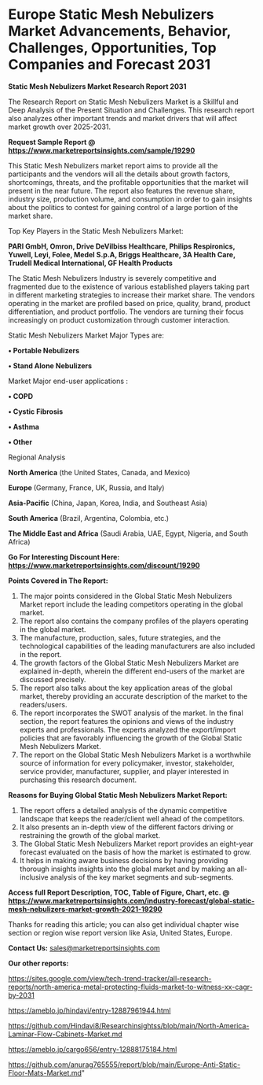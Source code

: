 # Europe Static Mesh Nebulizers Market Advancements, Behavior, Challenges, Opportunities, Top Companies and Forecast 2031

<strong>Static Mesh Nebulizers Market Research Report 2031</strong>

The Research Report on Static Mesh Nebulizers Market is a Skillful and Deep Analysis of the Present Situation and Challenges. This research report also analyzes other important trends and market drivers that will affect market growth over 2025-2031.

<strong>Request Sample Report @ <a href=https://www.marketreportsinsights.com/sample/19290>https://www.marketreportsinsights.com/sample/19290</a></strong>

This Static Mesh Nebulizers market report aims to provide all the participants and the vendors will all the details about growth factors, shortcomings, threats, and the profitable opportunities that the market will present in the near future. The report also features the revenue share, industry size, production volume, and consumption in order to gain insights about the politics to contest for gaining control of a large portion of the market share.

Top Key Players in the Static Mesh Nebulizers Market:

<strong>PARI GmbH, Omron, Drive DeVilbiss Healthcare, Philips Respironics, Yuwell, Leyi, Folee, Medel S.p.A, Briggs Healthcare, 3A Health Care, Trudell Medical International, GF Health Products</strong>

The Static Mesh Nebulizers Industry is severely competitive and fragmented due to the existence of various established players taking part in different marketing strategies to increase their market share. The vendors operating in the market are profiled based on price, quality, brand, product differentiation, and product portfolio. The vendors are turning their focus increasingly on product customization through customer interaction.

Static Mesh Nebulizers Market Major Types are:

<strong>• Portable Nebulizers

• Stand Alone Nebulizers</strong>

Market Major end-user applications :

<strong>• COPD

• Cystic Fibrosis

• Asthma

• Other</strong>

Regional Analysis

</u><strong><b>North America</b></strong> (the United States, Canada, and Mexico)

<strong><b>Europe </b></strong>(Germany, France, UK, Russia, and Italy)

<strong><b>Asia-Pacific</b></strong> (China, Japan, Korea, India, and Southeast Asia)

<strong><b>South America</b></strong> (Brazil, Argentina, Colombia, etc.)

<strong><b>The Middle East and Africa</b></strong> (Saudi Arabia, UAE, Egypt, Nigeria, and South Africa)

<strong>Go For Interesting Discount Here: <a href=https://www.marketreportsinsights.com/discount/19290>https://www.marketreportsinsights.com/discount/19290</a></strong>

<strong>Points Covered in The Report:</strong>
<ol>
  <li>The major points considered in the Global Static Mesh Nebulizers Market report include the leading competitors operating in the global market.</li>
  <li>The report also contains the company profiles of the players operating in the global market.</li>
  <li>The manufacture, production, sales, future strategies, and the technological capabilities of the leading manufacturers are also included in the report.</li>
  <li>The growth factors of the Global Static Mesh Nebulizers Market are explained in-depth, wherein the different end-users of the market are discussed precisely.</li>
  <li>The report also talks about the key application areas of the global market, thereby providing an accurate description of the market to the readers/users.</li>
  <li>The report incorporates the SWOT analysis of the market. In the final section, the report features the opinions and views of the industry experts and professionals. The experts analyzed the export/import policies that are favorably influencing the growth of the Global Static Mesh Nebulizers Market.</li>
  <li>The report on the Global Static Mesh Nebulizers Market is a worthwhile source of information for every policymaker, investor, stakeholder, service provider, manufacturer, supplier, and player interested in purchasing this research document.</li>
</ol>
<strong>Reasons for Buying Global Static Mesh Nebulizers Market Report:</strong>

<ol>
  <li>The report offers a detailed analysis of the dynamic competitive landscape that keeps the reader/client well ahead of the competitors.</li>
  <li>It also presents an in-depth view of the different factors driving or restraining the growth of the global market.</li>
  <li>The Global Static Mesh Nebulizers Market report provides an eight-year forecast evaluated on the basis of how the market is estimated to grow.</li>
  <li>It helps in making aware business decisions by having providing thorough insights insights into the global market and by making an all-inclusive analysis of the key market segments and sub-segments.</li>
</ol>
<strong>Access full Report Description, TOC, Table of Figure, Chart, etc. @ <a href=https://www.marketreportsinsights.com/industry-forecast/global-static-mesh-nebulizers-market-growth-2021-19290>https://www.marketreportsinsights.com/industry-forecast/global-static-mesh-nebulizers-market-growth-2021-19290</a></strong>


Thanks for reading this article; you can also get individual chapter wise section or region wise report version like Asia, United States, Europe.

<strong>Contact Us:</strong>
sales@marketreportsinsights.com

<strong>Our other reports:</strong>

<a href=https://sites.google.com/view/tech-trend-tracker/all-research-reports/north-america-metal-protecting-fluids-market-to-witness-xx-cagr-by-2031>https://sites.google.com/view/tech-trend-tracker/all-research-reports/north-america-metal-protecting-fluids-market-to-witness-xx-cagr-by-2031</a>

<a href=https://ameblo.jp/hindavi/entry-12887961944.html>https://ameblo.jp/hindavi/entry-12887961944.html</a>

<a href=https://github.com/Hindavi8/Researchinsightss/blob/main/North-America-Laminar-Flow-Cabinets-Market.md>https://github.com/Hindavi8/Researchinsightss/blob/main/North-America-Laminar-Flow-Cabinets-Market.md</a>

<a href=https://ameblo.jp/cargo656/entry-12888175184.html>https://ameblo.jp/cargo656/entry-12888175184.html</a>

<a href=https://github.com/anurag765555/report/blob/main/Europe-Anti-Static-Floor-Mats-Market.md>https://github.com/anurag765555/report/blob/main/Europe-Anti-Static-Floor-Mats-Market.md</a>"
